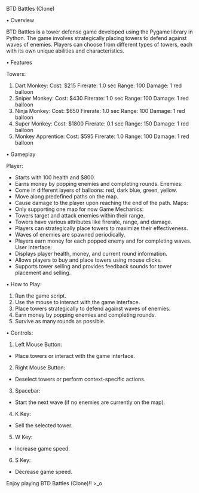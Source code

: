 BTD Battles (Clone)

• Overview

BTD Battles is a tower defense game developed using the Pygame library in Python. The game involves strategically placing towers to defend against waves of enemies. Players can choose from different types of towers, each with its own unique abilities and characteristics.

• Features

Towers:
1. Dart Monkey:
Cost: $215
Firerate: 1.0 sec
Range: 100
Damage: 1 red balloon
2. Sniper Monkey:
Cost: $430
Firerate: 1.0 sec
Range: 100
Damage: 1 red balloon
3. Ninja Monkey:
Cost: $650
Firerate: 1.0 sec
Range: 100
Damage: 1 red balloon
4. Super Monkey:
Cost: $1800
Firerate: 0.1 sec
Range: 150
Damage: 1 red balloon
5. Monkey Apprentice:
Cost: $595
Firerate: 1.0
Range: 100
Damage: 1 red balloon

• Gameplay

Player:
- Starts with 100 health and $800.
- Earns money by popping enemies and completing rounds.
Enemies:
- Come in different layers of balloons: red, dark blue, green, yellow.
- Move along predefined paths on the map.
- Cause damage to the player upon reaching the end of the path.
Maps:
- Only supporting one map for now
Game Mechanics:
- Towers target and attack enemies within their range.
- Towers have various attributes like firerate, range, and damage.
- Players can strategically place towers to maximize their effectiveness.
- Waves of enemies are spawned periodically.
- Players earn money for each popped enemy and for completing waves.
User Interface:
- Displays player health, money, and current round information.
- Allows players to buy and place towers using mouse clicks.
- Supports tower selling and provides feedback sounds for tower placement and selling.

• How to Play:
1. Run the game script.
2. Use the mouse to interact with the game interface.
3. Place towers strategically to defend against waves of enemies.
4. Earn money by popping enemies and completing rounds.
5. Survive as many rounds as possible.

• Controls:
1. Left Mouse Button:
- Place towers or interact with the game interface.
2. Right Mouse Button:
- Deselect towers or perform context-specific actions.
3. Spacebar:
- Start the next wave (if no enemies are currently on the map).
4. K Key:
- Sell the selected tower.
5. W Key:
- Increase game speed.
6. S Key:
- Decrease game speed.

Enjoy playing BTD Battles (Clone)!! >_o
